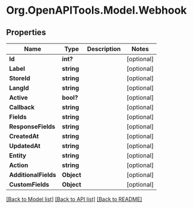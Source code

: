 # Org.OpenAPITools.Model.Webhook

## Properties

Name | Type | Description | Notes
------------ | ------------- | ------------- | -------------
**Id** | **int?** |  | [optional] 
**Label** | **string** |  | [optional] 
**StoreId** | **string** |  | [optional] 
**LangId** | **string** |  | [optional] 
**Active** | **bool?** |  | [optional] 
**Callback** | **string** |  | [optional] 
**Fields** | **string** |  | [optional] 
**ResponseFields** | **string** |  | [optional] 
**CreatedAt** | **string** |  | [optional] 
**UpdatedAt** | **string** |  | [optional] 
**Entity** | **string** |  | [optional] 
**Action** | **string** |  | [optional] 
**AdditionalFields** | **Object** |  | [optional] 
**CustomFields** | **Object** |  | [optional] 

[[Back to Model list]](../README.md#documentation-for-models) [[Back to API list]](../README.md#documentation-for-api-endpoints) [[Back to README]](../README.md)

